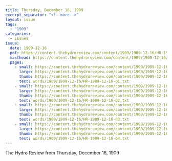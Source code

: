 ```yaml
---
title: Thursday, December 16, 1909
excerpt_separator: "<!--more-->"
layout: issue
tags:
  - "1909"
categories:
  - issues
issue:
  date: 1909-12-16
  pdf: https://content.thehydroreview.com/content/1909/1909-12-16/HR-1909-12-16.pdf
  masthead: https://content.thehydroreview.com/content/1909/1909-12-16/masthead/HR-1909-12-16.jpg
  pages:
    - small: https://content.thehydroreview.com/content/1909/1909-12-16/small/HR-1909-12-16-01.jpg
      large: https://content.thehydroreview.com/content/1909/1909-12-16/large/HR-1909-12-16-01.jpg
      thumb: https://content.thehydroreview.com/content/1909/1909-12-16/thumbnails/HR-1909-12-16-01.jpg
      text: words/1909/1909-12-16/HR-1909-12-16-01.txt
    - small: https://content.thehydroreview.com/content/1909/1909-12-16/small/HR-1909-12-16-02.jpg
      large: https://content.thehydroreview.com/content/1909/1909-12-16/large/HR-1909-12-16-02.jpg
      thumb: https://content.thehydroreview.com/content/1909/1909-12-16/thumbnails/HR-1909-12-16-02.jpg
      text: words/1909/1909-12-16/HR-1909-12-16-02.txt
    - small: https://content.thehydroreview.com/content/1909/1909-12-16/small/HR-1909-12-16-03.jpg
      large: https://content.thehydroreview.com/content/1909/1909-12-16/large/HR-1909-12-16-03.jpg
      thumb: https://content.thehydroreview.com/content/1909/1909-12-16/thumbnails/HR-1909-12-16-03.jpg
      text: words/1909/1909-12-16/HR-1909-12-16-03.txt
    - small: https://content.thehydroreview.com/content/1909/1909-12-16/small/HR-1909-12-16-04.jpg
      large: https://content.thehydroreview.com/content/1909/1909-12-16/large/HR-1909-12-16-04.jpg
      thumb: https://content.thehydroreview.com/content/1909/1909-12-16/thumbnails/HR-1909-12-16-04.jpg
      text: words/1909/1909-12-16/HR-1909-12-16-04.txt
---
```


The Hydro Review from Thursday, December 16, 1909

<!--more-->

